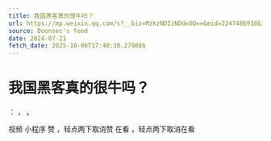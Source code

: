 ```yaml
---
title: 我国黑客真的很牛吗？
url: https://mp.weixin.qq.com/s?__biz=MzkzNDIzNDUxOQ==&mid=2247486938&idx=4&sn=cbd5a589a585aac8d20003e47796f54b
source: Doonsec's feed
date: 2024-07-21
fetch_date: 2025-10-06T17:40:38.279086
---
```


# 我国黑客真的很牛吗？

：
，
。

视频
小程序
赞
，轻点两下取消赞
在看
，轻点两下取消在看